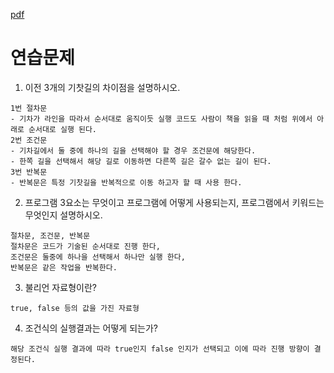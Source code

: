 [pdf](./JAVA240812simple254.pdf)
# 연습문제
1. 이전 3개의 기찻길의 차이점을 설명하시오.
```
1번 절차문
- 기차가 라인을 따라서 순서대로 움직이듯 실행 코드도 사람이 책을 읽을 때 처럼 위에서 아래로 순서대로 실행 된다.
2번 조건문
- 기차길에서 둘 중에 하나의 길을 선택해야 할 경우 조건문에 해당한다. 
- 한쪽 길을 선택해서 해당 길로 이동하면 다른쪽 길은 갈수 없는 길이 된다.
3번 반복문
- 반복문은 특정 기찻길을 반복적으로 이동 하고자 할 때 사용 한다.
```
2. 프로그램 3요소는 무엇이고 프로그램에 어떻게 사용되는지, 
프로그램에서 키워드는 무엇인지 설명하시오.
```
절차문, 조건문, 반복문
절차문은 코드가 기술된 순서대로 진행 한다,
조건문은 둘중에 하나을 선택해서 하나만 실행 한다, 
반복문은 같은 작업을 반복한다.
```
3. 불리언 자료형이란?
```
true, false 등의 값을 가진 자료형
```
4. 조건식의 실행결과는 어떻게 되는가?
```
해당 조건식 실행 결과에 따라 true인지 false 인지가 선택되고 이에 따라 진행 방향이 결정된다.
```
